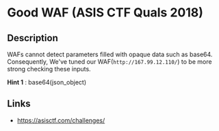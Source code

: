 # Good WAF (ASIS CTF Quals 2018)

## Description
>>>
WAFs cannot detect parameters filled with opaque data such as base64. Consequently, We've tuned our WAF(`http://167.99.12.110/`) to be more strong checking these inputs.

**Hint 1** : base64(json_object)
>>>

## Links
* https://asisctf.com/challenges/
